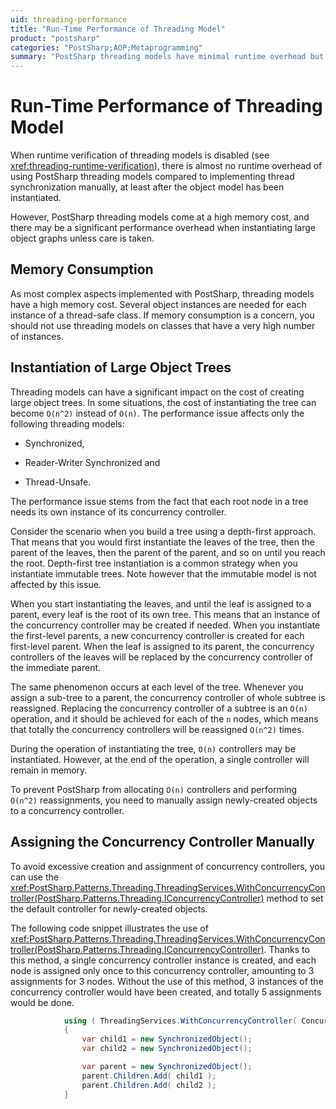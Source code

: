 ```yaml
---
uid: threading-performance
title: "Run-Time Performance of Threading Model"
product: "postsharp"
categories: "PostSharp;AOP;Metaprogramming"
summary: "PostSharp threading models have minimal runtime overhead but high memory cost. They can significantly impact performance when instantiating large object graphs. To mitigate this, manually assign newly-created objects to a concurrency controller."
---
```

# Run-Time Performance of Threading Model

When runtime verification of threading models is disabled (see <xref:threading-runtime-verification>), there is almost no runtime overhead of using PostSharp threading models compared to implementing thread synchronization manually, at least after the object model has been instantiated. 

However, PostSharp threading models come at a high memory cost, and there may be a significant performance overhead when instantiating large object graphs unless care is taken.


## Memory Consumption

As most complex aspects implemented with PostSharp, threading models have a high memory cost. Several object instances are needed for each instance of a thread-safe class. If memory consumption is a concern, you should not use threading models on classes that have a very high number of instances.


## Instantiation of Large Object Trees

Threading models can have a significant impact on the cost of creating large object trees. In some situations, the cost of instantiating the tree can become `O(n^2)` instead of `O(n)`. The performance issue affects only the following threading models: 

* Synchronized,

* Reader-Writer Synchronized and

* Thread-Unsafe.

The performance issue stems from the fact that each root node in a tree needs its own instance of its concurrency controller.

Consider the scenario when you build a tree using a depth-first approach. That means that you would first instantiate the leaves of the tree, then the parent of the leaves, then the parent of the parent, and so on until you reach the root. Depth-first tree instantiation is a common strategy when you instantiate immutable trees. Note however that the immutable model is not affected by this issue.

When you start instantiating the leaves, and until the leaf is assigned to a parent, every leaf is the root of its own tree. This means that an instance of the concurrency controller may be created if needed. When you instantiate the first-level parents, a new concurrency controller is created for each first-level parent. When the leaf is assigned to its parent, the concurrency controllers of the leaves will be replaced by the concurrency controller of the immediate parent.

The same phenomenon occurs at each level of the tree. Whenever you assign a sub-tree to a parent, the concurrency controller of whole subtree is reassigned. Replacing the concurrency controller of a subtree is an `O(n)` operation, and it should be achieved for each of the `n` nodes, which means that totally the concurrency controllers will be reassigned `O(n^2)` times. 

During the operation of instantiating the tree, `O(n)` controllers may be instantiated. However, at the end of the operation, a single controller will remain in memory. 

To prevent PostSharp from allocating `O(n)` controllers and performing `O(n^2)` reassignments, you need to manually assign newly-created objects to a concurrency controller. 


## Assigning the Concurrency Controller Manually

To avoid excessive creation and assignment of concurrency controllers, you can use the <xref:PostSharp.Patterns.Threading.ThreadingServices.WithConcurrencyController(PostSharp.Patterns.Threading.IConcurrencyController)> method to set the default controller for newly-created objects. 

The following code snippet illustrates the use of <xref:PostSharp.Patterns.Threading.ThreadingServices.WithConcurrencyController(PostSharp.Patterns.Threading.IConcurrencyController)>. Thanks to this method, a single concurrency controller instance is created, and each node is assigned only once to this concurrency controller, amounting to 3 assignments for 3 nodes. Without the use of this method, 3 instances of the concurrency controller would have been created, and totally 5 assignments would be done. 

```csharp            
            using ( ThreadingServices.WithConcurrencyController( ConcurrencyControllerFactory.CreateSynchronizedController()) )
            {
                var child1 = new SynchronizedObject();
                var child2 = new SynchronizedObject();

                var parent = new SynchronizedObject();
                parent.Children.Add( child1 );
                parent.Children.Add( child2 );
            }
```


